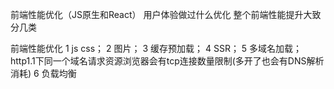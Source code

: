 前端性能优化（JS原生和React）
用户体验做过什么优化
整个前端性能提升大致分几类

前端性能优化
    1 js css；
    2 图片；
    3 缓存预加载； 
    4 SSR； 
    5 多域名加载；http1.1下同一个域名请求资源浏览器会有tcp连接数量限制(多开了也会有DNS解析消耗)
    6 负载均衡